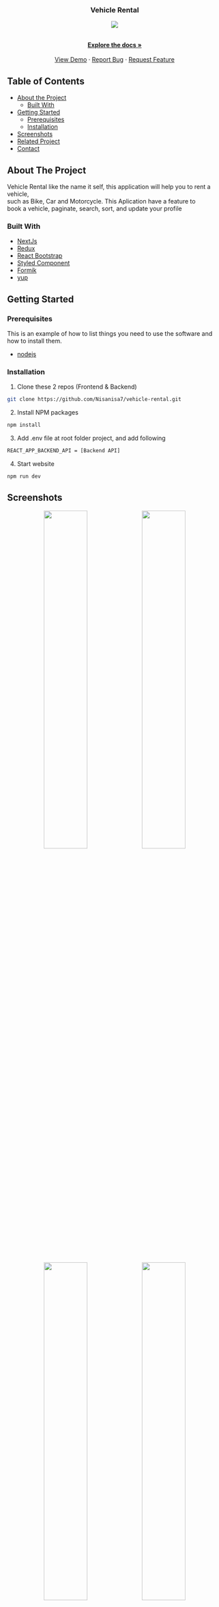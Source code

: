 <br />
<p align="center">

  <h3 align="center">Vehicle Rental</h3>
  <p align="center">
  <image align="center" src='./Screenshot/Logo-Vehicle.png' />
  </p>

  <p align="center">
    <br />
    <a href="https://github.com/Nisanisa7/vehicle-rental"><strong>Explore the docs »</strong></a>
    <br />
    <br />
    <a href="vehicle-rental-omega.vercel.ap">View Demo</a>
    ·
    <a href="https://github.com/Nisanisa7/vehicle-rental/issues">Report Bug</a>
    ·
    <a href="https://github.com/Nisanisa7/vehicle-rental/issues">Request Feature</a>
  </p>
</p>



<!-- TABLE OF CONTENTS -->
## Table of Contents

* [About the Project](#about-the-project)
  * [Built With](#built-with)
* [Getting Started](#getting-started)
  * [Prerequisites](#prerequisites)
  * [Installation](#installation)
* [Screenshots](#screenshots)
* [Related Project](#related-project-backend)
* [Contact](#contact)



<!-- ABOUT THE PROJECT -->
## About The Project


Vehicle Rental like the name it self, this application will help you to rent a vehicle, </br> 
such as Bike, Car and Motorcycle. This Aplication have a feature to </br> book a vehicle, paginate, search, sort, and update your profile


### Built With

* [NextJs](https://nextjs.org/)
* [Redux](https://redux.js.org/)
* [React Bootstrap](https://react-bootstrap.github.io/)
* [Styled Component](https://styled-components.com/)
* [Formik](https://formik.org/)
* [yup](https://www.npmjs.com/package/yup)

<!-- GETTING STARTED -->
## Getting Started

### Prerequisites

This is an example of how to list things you need to use the software and how to install them.

* [nodejs](https://nodejs.org/en/download/)

### Installation

1. Clone these 2 repos (Frontend & Backend)
```sh
git clone https://github.com/Nisanisa7/vehicle-rental.git
```
2. Install NPM packages
```sh
npm install
```
3. Add .env file at root folder project, and add following
```sh
REACT_APP_BACKEND_API = [Backend API]
```
4. Start website
```sh
npm run dev
```



<!-- ROADMAP -->
## Screenshots

<p align="center" float="left">
<!--    <image src='./Screenshot/login.png' width=45%/>
  <image src='./Screenshot/1.5 Login Seller.png' width=45%/> -->
  <image src='./Screenshot/Login.png'width=45%/>
  <image src='./Screenshot/Register.png' width=45%/>
  <image src='./Screenshot/Home.png' width=45%/>
  <image src='./Screenshot/Type-new.png'width=45%/>
  <image src='./Screenshot/Detail.png' width=45%/>
  <image src='./Screenshot/Reservation.png' width=45%/>
  <image src='./Screenshot/Book2.png' width=45%/>
  <image src='./Screenshot/success.png' width=45%/>
  <image src='./Screenshot/History.png' width=45%/>
  <image src='./Screenshot/Profile.png' width=45%/>
   <image src='./Screenshot/Add item.png' width=45%/>
<!--   <image src='./Screenshot/paymentmethod.png' width=45%/>
  <image src='./Screenshot/order success.png' width=45%/>
  <image src='./Screenshot/Userprofile.png' width=45%/>
  <image src='./Screenshot/address page.png' width=45%/>  -->
</p>

## Related Project
* [`Frontend-Vehicle-rental`](https://github.com/Nisanisa7/vehicle-rental)
* [`Backend-Vehicle-api`](https://github.com/Nisanisa7/vehicle-api)


<!-- CONTACT -->
## Contact

My Email : mahuwarni.hyinka7@gmail.com




